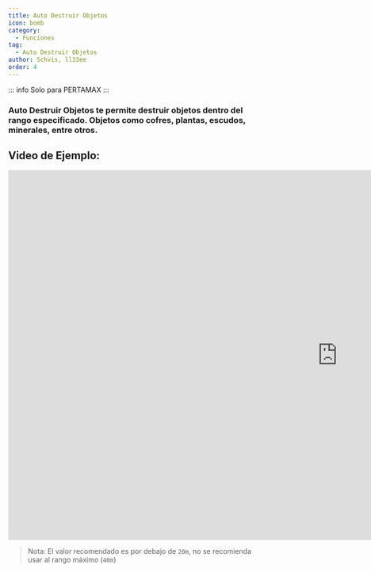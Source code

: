 ```yaml
---
title: Auto Destruir Objetos
icon: bomb
category:
  - Funciones
tag:
  - Auto Destruir Objetos
author: Schvis, ll33ee
order: 4
---
```

::: info Solo para PERTAMAX
:::
### Auto Destruir Objetos te permite destruir objetos dentro del rango especificado. Objetos como cofres, plantas, escudos, minerales, entre otros.

## Video de Ejemplo:

<div class="iframe-container"><iframe width="1328" height="747" src="https://www.youtube.com/embed/3ML6s3SR8nE?list=PL5eI1Tb64p56g27qfYk7VuFTz4FK6YrKa" title="Korepi - Auto Destroy" frameborder="0" allow="accelerometer; autoplay; clipboard-write; encrypted-media; gyroscope; picture-in-picture; web-share" referrerpolicy="strict-origin-when-cross-origin" allowfullscreen></iframe></div>

>Nota: El valor recomendado es por debajo de `20m`, no se recomienda usar al rango máximo (`40m`)

